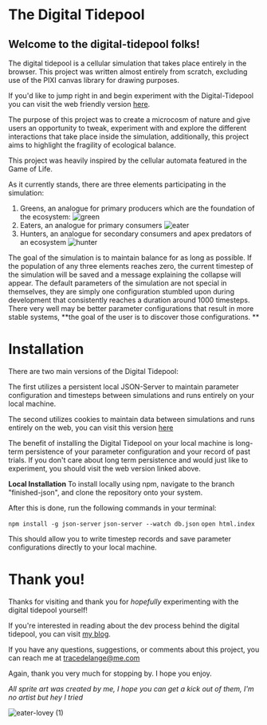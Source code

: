 # The Digital Tidepool

## Welcome to the digital-tidepool folks!

The digital tidepool is a cellular simulation that takes place entirely in the browser. This project was written almost entirely from scratch, excluding use of the PIXI 
canvas library for drawing purposes. 

If you'd like to jump right in and begin experiment with the Digital-Tidepool you can visit the web friendly version [here](https://tracedelange.github.io/digital-tidepool/).

The purpose of this project was to create a microcosm of nature and give users an opportunity to tweak, experiment with and explore the different interactions that take place
inside the simulation, additionally, this project aims to highlight the fragility of ecological balance.

This project was heavily inspired by the cellular automata featured in the Game of Life.

As it currently stands, there are three elements participating in the simulation:
1. Greens, an analogue for primary producers which are the foundation of the ecosystem:
![green](https://user-images.githubusercontent.com/59540375/124007760-8718ce80-d990-11eb-8614-750e7d90b0bd.png)
2. Eaters, an analogue for primary consumers
![eater](https://user-images.githubusercontent.com/59540375/124007789-9009a000-d990-11eb-94c9-4c17eb9b4edf.png)
3. Hunters, an analogue for secondary consumers and apex predators of an ecosystem
![hunter](https://user-images.githubusercontent.com/59540375/124007803-939d2700-d990-11eb-8793-ab4e16498582.png)

The goal of the simulation is to maintain balance for as long as possible. If the population of any three elements reaches zero, the current timestep of the simulation will be saved and a message explaining the collapse will appear. The default parameters of the simulation are not special in themselves, they are simply one configuration stumbled upon during development that consistently reaches a duration around 1000 timesteps. There very well may be better parameter configurations that result in more stable systems, **the goal of the user is to discover those configurations. **

# Installation

There are two main versions of the Digital Tidepool:

The first utilizes a persistent local JSON-Server to maintain parameter configuration and timesteps between simulations and runs entirely on your local machine. 

The second utilizes cookies to maintain data between simulations and runs entirely on the web, you can visit this version [here](https://tracedelange.github.io/digital-tidepool/)

The benefit of installing the Digital Tidepool on your local machine is long-term persistence of your parameter configuration and your record of past trials. If you don't care about long term persistence and would just like to experiment, you should visit the web version linked above. 

**Local Installation**
To install locally using npm, navigate to the branch "finished-json", and clone the repository onto your system. 

After this is done, run the following commands in your terminal:

  `npm install -g json-server`
  `json-server --watch db.json`
  `open html.index`

This should allow you to write timestep records and save parameter configurations directly to your local machine. 

# Thank you!

Thanks for visiting and thank you for *hopefully* experimenting with the digital tidepool yourself!

If you're interested in reading about the dev process behind the digital tidepool, you can visit [my blog](https://tracedelange.github.io/).

If you have any questions, suggestions, or comments about this project, you can reach me at tracedelange@me.com 

Again, thank you very much for stopping by. I hope you enjoy.

*All sprite art was created by me, I hope you can get a kick out of them, I'm no artist but hey I tried*

![eater-lovey (1)](https://user-images.githubusercontent.com/59540375/124006900-a4996880-d98f-11eb-8d5c-75d71ed07058.png)






